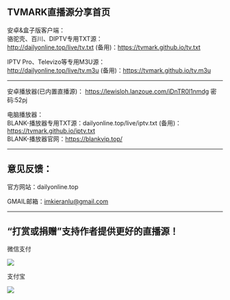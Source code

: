TVMARK直播源分享首页
------------------------------------------------------------------------------------------------------------------------------------
安卓&盒子版客户端：                                
骆驼壳、百川、DIPTV专用TXT源：                        
http://dailyonline.top/live/tv.txt (备用)：https://tvmark.github.io/tv.txt                                    

IPTV Pro、Televizo等专用M3U源：                               
http://dailyonline.top/live/tv.m3u (备用)：https://tvmark.github.io/tv.m3u

-------------------------------------------------------------------------------
安卓播放器(已内置直播源)： https://lewisloh.lanzoue.com/iDnTR0l1nmdg
密码:52pj

电脑播放器：                                
BLANK-播放器专用TXT源：dailyonline.top/live/iptv.txt (备用)：https://tvmark.github.io/iptv.txt                                    
BLANK-播放器官网：https://blankvip.top/                                                                               


------------------------------------------------------------------------------------------------------------------------------------
                                        

意见反馈：
-------------
官方网站：dailyonline.top

GMAIL邮箱：imkieranlu@gmail.com

------------------------------------------------------------------------------------------------------------------------------------

“打赏或捐赠”支持作者提供更好的直播源！
------------------------------------------------------------------------------------------------------------------------------------
微信支付

<a href="https://sm.ms/image/PuldvBjEXVKr9Ut" target="_blank"><img src="https://i.loli.net/2021/01/02/PuldvBjEXVKr9Ut.png" ></a>

支付宝

<a href="https://sm.ms/image/yTza8hHsGjYdxBo" target="_blank"><img src="https://i.loli.net/2021/04/12/yTza8hHsGjYdxBo.jpg" /></a>
